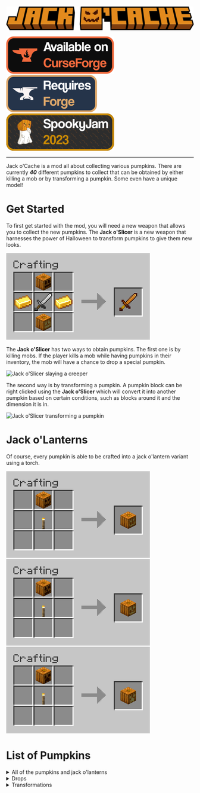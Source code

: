![Jack o'Cache](https://raw.githubusercontent.com/deuli/JackOCache/master/src/main/resources/logo.png)

[![Available on CurseForge](https://raw.githubusercontent.com/deuli/JackOCache/master/platformsrc/images/badges/Available%20on%20CurseForge.svg)](https://legacy.curseforge.com/minecraft/mc-mods/jackocache)
[![Requires Forge](https://raw.githubusercontent.com/deuli/JackOCache/master/platformsrc/images/badges/Requires%20Forge.svg)](https://files.minecraftforge.net/net/minecraftforge/forge/index_1.20.1.html)
[![SpookyJam 2023](https://raw.githubusercontent.com/deuli/JackOCache/master/platformsrc/images/badges/SpookyJam%202023.svg)](https://spooky-jam.com/events/2023/)

---

Jack o'Cache is a mod all about collecting various pumpkins. There are currently ***40*** different pumpkins to collect that can be obtained by either killing a mob or by transforming a pumpkin. Some even have a unique model!


# Get Started

To first get started with the mod, you will need a new weapon that allows you to collect the new pumpkins. The **Jack o'Slicer** is a new weapon that harnesses the power of Halloween to transform pumpkins to give them new looks.

![Jack o'Slicer Crafting Recipe](https://raw.githubusercontent.com/deuli/JackOCache/master/platformsrc/images/crafting/jackoslicer.png)

The **Jack o'Slicer** has two ways to obtain pumpkins. The first one is by killing mobs. If the player kills a mob while having pumpkins in their inventory, the mob will have a chance to drop a special pumpkin.

![Jack o'Slicer slaying a creeper](https://raw.githubusercontent.com/deuli/JackOCache/master/platformsrc/images/Pumpkin%20Drop.gif)

The second way is by transforming a pumpkin. A pumpkin block can be right clicked using the **Jack o'Slicer** which will convert it into another pumpkin based on certain conditions, such as blocks around it and the dimension it is in.

![Jack o'Slicer transforming a pumpkin](https://raw.githubusercontent.com/deuli/JackOCache/master/platformsrc/images/Pumpkin%20Transformation.gif)


# Jack o'Lanterns
Of course, every pumpkin is able to be crafted into a jack o'lantern variant using a torch.

![Sinister Jack o'Lantern Recipe](https://raw.githubusercontent.com/deuli/JackOCache/master/platformsrc/images/crafting/sinister_jack_o_lantern.png)
![Generic Jack o'Lantern Recipe](https://raw.githubusercontent.com/deuli/JackOCache/master/platformsrc/images/crafting/generic_jack_o_lantern.png)
![Creep o'Lantern Recipe](https://raw.githubusercontent.com/deuli/JackOCache/master/platformsrc/images/crafting/creep_o_lantern.png)

# List of Pumpkins

<details>
    <summary>All of the pumpkins and jack o'lanterns</summary>

![Pumpkins](https://raw.githubusercontent.com/deuli/JackOCache/master/platformsrc/images/all_pumpkins.png)
![Jack o'Lanterns](https://raw.githubusercontent.com/deuli/JackOCache/master/platformsrc/images/all_jack_o_lanterns.png)

</details>

<details>
    <summary>Drops</summary>

- Creeper Pumpkin: 50% of dropping from Creepers
- Enderman Pumpkin: 50% of dropping from Endermen
- Skeleton Pumpkin: 50% of dropping from Skeletons, Wither Skeletons and Strays
- Rotten Pumpkin: 50% of dropping from Zombies, Husks and Drowneds
- Villager Pumpkin: 95% of dropping from Villagers and 75% from Wandering Merchants
- Pig Pumpkin: 35% of dropping from Pigs
- Spider Pumpkin: 50% of dropping from Spiders and Cave Spiders
- Ghast Pumpkin: 80% of dropping from Ghasts
- Slime Pumpkin: 30% of dropping from Slimes
- Dog Pumpkin: 65% of dropping from Wolves
- Cat Pumpkin: 75% of dropping from Cats
- Chicken Pumpkin: 35% of dropping from Chickens
- Ender Dragon Pumpkin: 100% of dropping from Ender Dragon
- Wither Pumpkin: 100% of dropping from Withers
- Player Pumpkin: 70% of dropping from Players
- Sheep Pumpkin: 35% of dropping from Sheeps
- Synth Pumpkin: 70% of dropping from deuli
- Snow Golem Pumpkin: 50% of dropping from Snow Golem
- Illager Pumpkin: 50% of dropping from Evokers, Pillagers and Vindicators
- Guardian Pumpkin: 50% of dropping from Guardians or 80% from Elder Guardians
- Bat Pumpkin: 75% of dropping from Bats
- Rotten Villager Pumpkin: 80% of dropping from Zombie Villagers
- Witch Pumpkin: 60% of dropping from Witches
- Warden Pumpkin: 100% of dropping from Wardens (Alternative method available with Transformations)

</details>

<details>
    <summary>Transformations</summary>

- uwu Pumpkin: In the Nether between Y level 0 and 35
- nice Pumpkin: A log below the pumpkin
- :^) Pumpkin: A sign on the pumpkin with ":^)" written on it
- Pumpking: A gold block on top of the pumpkin
- Ghost Pumpkin: Soul Sand or Soul Soil below the pumpkin
- Snow Pumpkin: Snow (layer) on top and a snow block below the pumpkin
- Melon Pumpkin: A melon block on top OR below the pumpkin
- Alpha Pumpkin: Netherrack, Soul Sand and Glowstone on top of the pumpkin and a Jack o'Lantern below
- SpookyJam Pumpkin: A white stained glass block under the pumpkin
- Cool Pumpkin: In a beach biome
- Angry Pumpkin: Fire on top of the pumpkin
- Puking Pumpkin: Pumpkin seeds around the pumpkin
- Nerd Pumpkin: A sign on the pumpkin with "Actually" written on it
- Nerd Creeper Pumpkin: A Nerd Pumpkin and Creeper Pumpkin above and below of the pumpkin (or vice-versa)
- Warden Pumpkin: In an Ancient City with a Warden 10 blocks in range of the pumpkin (Alternative method available with Drops)

</details>